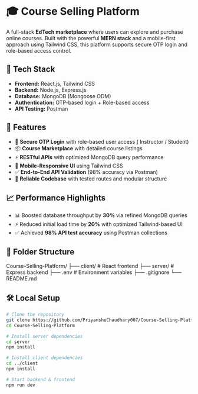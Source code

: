 # 🎓 Course Selling Platform

A full-stack **EdTech marketplace** where users can explore and purchase online courses. Built with the powerful **MERN stack** and a mobile-first approach using Tailwind CSS, this platform supports secure OTP login and role-based access control.

## 🚀 Tech Stack

- **Frontend:** React.js, Tailwind CSS
- **Backend:** Node.js, Express.js
- **Database:** MongoDB (Mongoose ODM)
- **Authentication:** OTP-based login + Role-based access
- **API Testing:** Postman

## 🧠 Features

- 🔐 **Secure OTP Login** with role-based user access ( Instructor / Student)
- 📦 **Course Marketplace** with detailed course listings
- ⚡ **RESTful APIs** with optimized MongoDB query performance
- 📱 **Mobile-Responsive UI** using Tailwind CSS
- ✅ **End-to-End API Validation** (98% accuracy via Postman)
- 🧪 **Reliable Codebase** with tested routes and modular structure

## 📈 Performance Highlights

- 📊 Boosted database throughput by **30%** via refined MongoDB queries
- ⚡ Reduced initial load time by **20%** with optimized Tailwind-based UI
- ✅ Achieved **98% API test accuracy** using Postman collections

## 📁 Folder Structure

Course-Selling-Platform/
├── client/ # React frontend
├── server/ # Express backend
├── .env # Environment variables
├── .gitignore
└── README.md

## 🛠️ Local Setup

```bash
# Clone the repository
git clone https://github.com/PriyanshuChaudhary007/Course-Selling-Platform.git
cd Course-Selling-Platform

# Install server dependencies
cd server
npm install

# Install client dependencies
cd ../client
npm install

# Start backend & frontend
npm run dev
